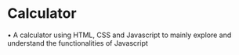 # Calculator



• A calculator using HTML, CSS and Javascript to mainly explore and understand the functionalities of Javascript
